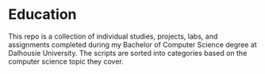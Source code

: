 # Education
This repo is a collection of individual studies, projects, labs, and assignments completed during my Bachelor of Computer Science degree at Dalhousie University. The scripts are sorted into categories based on the computer science topic they cover.
